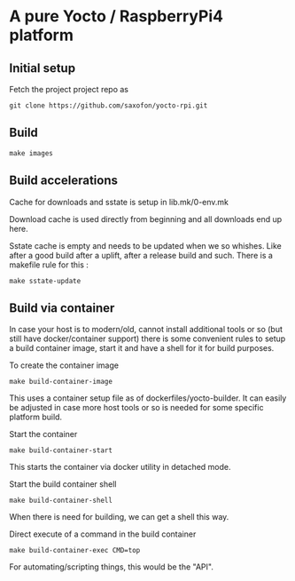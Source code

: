 # A pure Yocto / RaspberryPi4 platform


## Initial setup

Fetch the project project repo as

```
git clone https://github.com/saxofon/yocto-rpi.git
```

## Build

```
make images
```

## Build accelerations

Cache for downloads and sstate is setup in lib.mk/0-env.mk

Download cache is used directly from beginning and all downloads end up here.

Sstate cache is empty and needs to be updated when we so whishes. Like after a good build
after a uplift, after a release build and such. There is a makefile rule for this :

```
make sstate-update
```

## Build via container

In case your host is to modern/old, cannot install additional tools or so (but still have
docker/container support) there is some convenient rules to setup a build container image,
start it and have a shell for it for build purposes.

To create the container image
```
make build-container-image
```
This uses a container setup file as of dockerfiles/yocto-builder. It can easily be adjusted
in case more host tools or so is needed for some specific platform build.

Start the container
```
make build-container-start
```
This starts the container via docker utility in detached mode.

Start the build container shell
```
make build-container-shell
```
When there is need for building, we can get a shell this way.

Direct execute of a command in the build container
```
make build-container-exec CMD=top
```
For automating/scripting things, this would be the "API".
